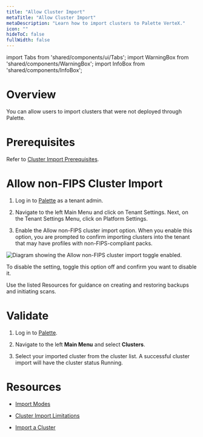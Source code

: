 ```yaml
---
title: "Allow Cluster Import"
metaTitle: "Allow Cluster Import"
metaDescription: "Learn how to import clusters to Palette VerteX."
icon: ""
hideToC: false
fullWidth: false
---
```


import Tabs from 'shared/components/ui/Tabs';
import WarningBox from 'shared/components/WarningBox';
import InfoBox from 'shared/components/InfoBox';


# Overview

You can allow users to import clusters that were not deployed through Palette.

# Prerequisites


Refer to [Cluster Import Prerequisites](/clusters/imported-clusters/cluster-import#prerequisites).


# Allow non-FIPS Cluster Import


1. Log in to [Palette](https://console.spectrocloud.com/) as a tenant admin.


2. Navigate to the left Main Menu and click on Tenant Settings. Next, on the Tenant Settings Menu, click on Platform Settings.


3. Enable the Allow non-FIPS cluster import option. When you enable this option, you are prompted to confirm importing clusters into the tenant that may have profiles with non-FIPS-compliant packs.

![Diagram showing the Allow non-FIPS cluster import toggle enabled.](https://vertex_use-non-fips-settings_nonFips-cluster-import.png)

To disable the setting, toggle this option off and confirm you want to disable it.

Use the listed Resources for guidance on creating and restoring backups and initiating scans. 


# Validate

1. Log in to [Palette](https://console.spectrocloud.com/).


2. Navigate to the left **Main Menu** and select **Clusters**.


3. Select your imported cluster from the cluster list. A successful cluster import will have the cluster status Running.


# Resources

- [Import Modes](/clusters/imported-clusters#importmodes)


- [Cluster Import Limitations](/clusters/imported-clusters#limitations)


- [Import a Cluster](/clusters/imported-clusters/cluster-import)
